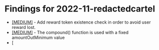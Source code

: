# Findings for 2022-11-redactedcartel 

- [[MEDIUM]]([MEDIUM]-1466844346/README.md) - Add reward token existence check in order to avoid user reward lost.
- [[MEDIUM]]([MEDIUM]-1466783815/README.md) - The compound() function is used with a fixed amountOutMinimum value
- [
